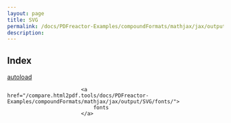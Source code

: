 ```yaml
---
layout: page
title: SVG
permalink: /docs/PDFreactor-Examples/compoundFormats/mathjax/jax/output/SVG/
description: 
---
```


## Index
<div class="boxes">
                            <a href="/compare.html2pdf.tools/docs/PDFreactor-Examples/compoundFormats/mathjax/jax/output/SVG/autoload/">
                                autoload
                            </a>

                            <a href="/compare.html2pdf.tools/docs/PDFreactor-Examples/compoundFormats/mathjax/jax/output/SVG/fonts/">
                                fonts
                            </a>
</div>


